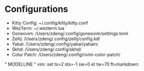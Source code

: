 # Configurations
- Kitty Config: ~/.config/kitty/kitty.conf
- WezTerm: ~/.wezterm.lua
- Goneovim: /Users/zdeng/.config/goneovim/settings.toml
- Zellij: /Users/zdeng/.config/zellij/config.kdl
- Yabai: /Users/zdeng/.config/yabai/yabairc
- Skhd: /Users/zdeng/.config/skhd/
- Colur Patch: /Users/zdeng/.config/nvim-color-patch/

" MODELLINE
" vim: set ts=2 sts=-1 sw=0 et tw=70 ft=markdown:
